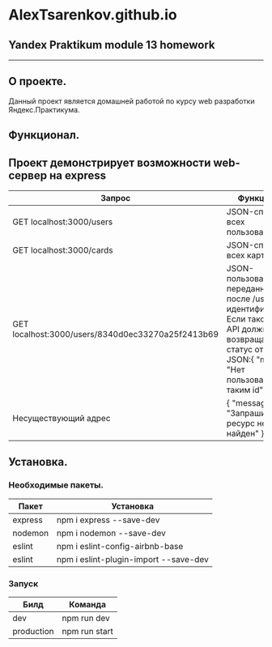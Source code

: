 # AlexTsarenkov.github.io
## Yandex Praktikum module 13 homework
-----
## О проекте. 
Данный проект является домашней работой по курсу web разработки Яндекс.Практикума.
## Функционал. 
Проект демонстрирует возможности web-сервер на express
-----
 Запрос | Функционал
 --- | ---
 GET localhost:3000/users	| JSON-список всех пользователей 
 GET localhost:3000/cards	| JSON-список всех карточек      
 GET localhost:3000/users/8340d0ec33270a25f2413b69	| JSON-пользователя с переданным после /users идентификатором. Если такого нет, API должно возвращать 404 статус ответа и JSON:{ "message": "Нет пользователя с таким id" } 
Несуществующий адрес	| { "message": "Запрашиваемый ресурс не найден" }
## Установка.
### Необходимые пакеты.
Пакет | Установка
--- | ---
express | npm i express --save-dev
nodemon | npm i nodemon --save-dev
eslint | npm i eslint-config-airbnb-base 
eslint | npm i eslint-plugin-import --save-dev
### Запуск
Билд | Команда
--- | ---
dev | npm run dev
production | npm run start

